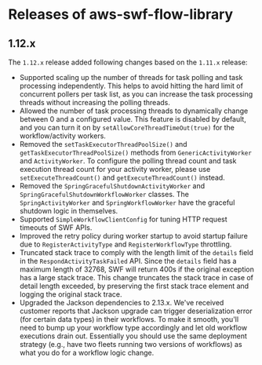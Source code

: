 # Releases of aws-swf-flow-library
## 1.12.x
The `1.12.x` release added following changes based on the `1.11.x` release:

* Supported scaling up the number of threads for task polling and task processing independently. This helps to avoid hitting the hard limit of concurrent pollers per task list, as you can increase the task processing threads without increasing the polling threads.
* Allowed the number of task processing threads to dynamically change between 0 and a configured value. This feature is disabled by default, and you can turn it on by `setAllowCoreThreadTimeOut(true)` for the workflow/activity workers.
* Removed the `setTaskExecutorThreadPoolSize()` and `getTaskExecutorThreadPoolSize()` methods from `GenericActivityWorker` and `ActivityWorker`. To configure the polling thread count and task execution thread count for your activity worker, please use `setExecuteThreadCount()` and `getExecuteThreadCount()` instead.
* Removed the `SpringGracefulShutdownActivityWorker` and `SpringGracefulShutdownWorkflowWorker` classes. The `SpringActivityWorker` and `SpringWorkflowWorker` have the graceful shutdown logic in themselves.
* Supported `SimpleWorkflowClientConfig` for tuning HTTP request timeouts of SWF APIs.
* Improved the retry policy during worker startup to avoid startup failure due to `RegisterActivityType` and `RegisterWorkflowType` throttling.
* Truncated stack trace to comply with the length limit of the `details` field in the `RespondActivityTaskFailed` API. Since the `details` field has a maximum length of 32768, SWF will return 400s if the original exception has a large stack trace. This change truncates the stack trace in case of detail length exceeded, by preserving the first stack trace element and logging the original stack trace.
* Upgraded the Jackson dependencies to 2.13.x. We've received customer reports that Jackson upgrade can trigger deserialization error (for certain data types) in their workflows. To make it smooth, you'll need to bump up your workflow type accordingly and let old workflow executions drain out. Essentially you should use the same deployment strategy (e.g., have two fleets running two versions of workflows) as what you do for a workflow logic change.
